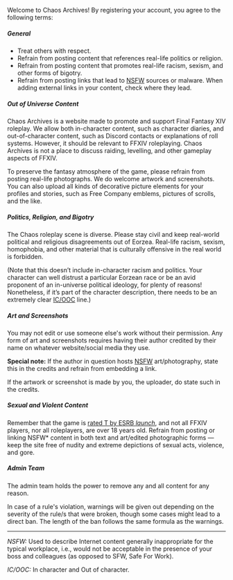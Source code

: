 Welcome to Chaos Archives! By registering your account, you agree to the following terms:

##### General

- Treat others with respect.
- Refrain from posting content that references real-life politics or religion.
- Refrain from posting content that promotes real-life racism, sexism, and other forms of bigotry.
- Refrain from posting links that lead to <a id="nsfw-ref" href="/rules#nsfw">NSFW</a> sources or malware. When adding external links in your content, check where they lead.

##### Out of Universe Content

Chaos Archives is a website made to promote and support Final Fantasy XIV roleplay. We allow both in-character content, such as character diaries, and out-of-character content, such as Discord contacts or explanations of roll systems. However, it should be relevant to FFXIV roleplaying. Chaos Archives is not a place to discuss raiding, levelling, and other gameplay aspects of FFXIV.

To preserve the fantasy atmosphere of the game, please refrain from posting real-life photographs. We do welcome artwork and screenshots. You can also upload all kinds of decorative picture elements for your profiles and stories, such as Free Company emblems, pictures of scrolls, and the like.

##### Politics, Religion, and Bigotry

The Chaos roleplay scene is diverse. Please stay civil and keep real-world political and religious disagreements out of Eorzea. Real-life racism, sexism, homophobia, and other material that is culturally offensive in the real world is forbidden.

(Note that this doesn’t include in-character racism and politics. Your character can well distrust a particular Eorzean race or be an avid proponent of an in-universe political ideology, for plenty of reasons! Nonetheless, if it’s part of the character description, there needs to be an extremely clear <a href="/rules#ic-ooc">IC/OOC</a> line.)


##### Art and Screenshots

You may not edit or use someone else's work without their permission. Any form of art and screenshots requires having their author credited by their name on whatever website/social media they use.

**Special note:** If the author in question hosts <a href="/rules#nsfw">NSFW</a> art/photography, state this in the credits and refrain from embedding a link.

If the artwork or screenshot is made by you, the uploader, do state such in the credits.


##### Sexual and Violent Content

Remember that the game is <a href="https://www.esrb.org/ratings/29479/FINAL+FANTASY+XIV/" target="_blank">rated T by ESRB <i class="notranslate material-icons q-icon external-link-icon">launch</i></a>, and not all FFXIV players, nor all roleplayers, are over 18 years old. Refrain from posting or linking NSFW* content in both text and art/edited photographic forms — keep the site free of nudity and extreme depictions of sexual acts, violence, and gore.


##### Admin Team

The admin team holds the power to remove any and all content for any reason.

In case of a rule's violation, warnings will be given out depending on the severity of the rule/s that were broken, though some cases might lead to a direct ban. The length of the ban follows the same formula as the warnings.

<hr />

<dfn id="nsfw">NSFW:</dfn> Used to describe Internet content generally inappropriate for the typical workplace, i.e., would not be acceptable in the presence of your boss and colleagues (as opposed to SFW, Safe For Work).

<dfn id="ic-ooc">IC/OOC:</dfn> In character and Out of character.
